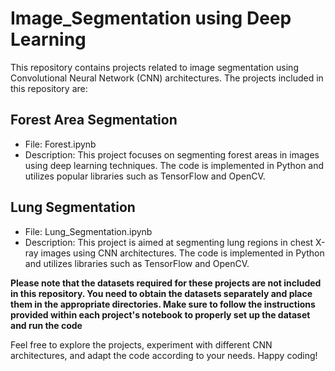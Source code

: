 # Image_Segmentation using Deep Learning

This repository contains projects related to image segmentation using Convolutional Neural Network (CNN) architectures. The projects included in this repository are:

## Forest Area Segmentation
- File: Forest.ipynb
- Description: This project focuses on segmenting forest areas in images using deep learning techniques. The code is implemented in Python and utilizes popular libraries such as TensorFlow and OpenCV.

## Lung Segmentation
- File: Lung_Segmentation.ipynb
- Description: This project is aimed at segmenting lung regions in chest X-ray images using CNN architectures. The code is implemented in Python and utilizes libraries such as TensorFlow and OpenCV.

**Please note that the datasets required for these projects are not included in this repository. You need to obtain the datasets separately and place them in the appropriate directories. Make sure to follow the instructions provided within each project's notebook to properly set up the dataset and run the code**

Feel free to explore the projects, experiment with different CNN architectures, and adapt the code according to your needs. Happy coding!

